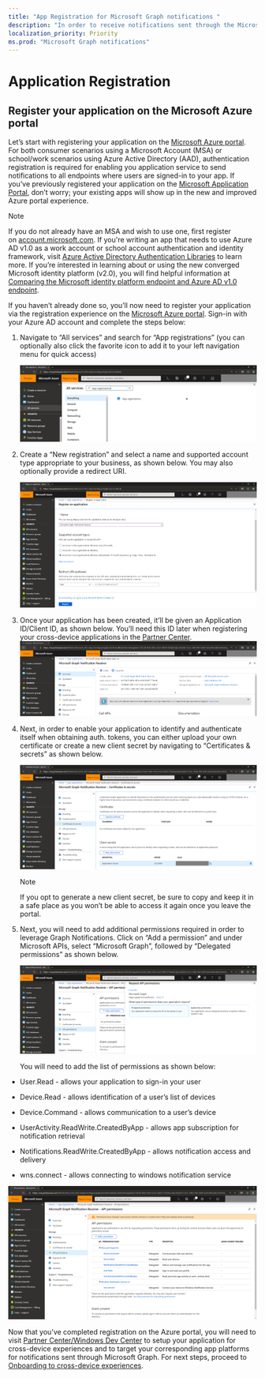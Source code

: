 ```yaml
---
title: "App Registration for Microsoft Graph notifications "
description: "In order to receive notifications sent through the Microsoft Graph, follow the steps outlined here to first register your application on the Microsoft Azure portal.  "
localization_priority: Priority
ms.prod: "Microsoft Graph notifications"
---
```


# Application Registration

## Register your application on the Microsoft Azure portal

Let’s start with registering your application on the [Microsoft Azure portal](https://portal.azure.com/#home). For both consumer scenarios using a Microsoft Account (MSA) or school/work scenarios using Azure Active Directory (AAD), authentication registration is required for enabling you application service to send notifications to all endpoints
where users are signed-in to your app. If you’ve previously registered your application on the [Microsoft Application Portal](https://apps.dev.microsoft.com/), don’t worry; your existing apps will show up in the new and improved Azure portal experience.

> [!NOTE]
> If you do not already have an MSA and wish to use one, first register on [account.microsoft.com](https://account.microsoft.com/account). If you're writing an app that needs to use Azure AD v1.0 as a work account or school account authentication and identity framework, visit [Azure Active Directory Authentication Libraries](https://docs.microsoft.com/azure/active-directory/develop/active-directory-authentication-libraries) to learn more. If you’re interested in learning about or using the new converged Microsoft identity platform (v2.0), you will find helpful information at [Comparing the Microsoft identity platform endpoint and Azure AD v1.0 endpoint](https://docs.microsoft.com/en-us/azure/active-directory/develop/azure-ad-endpoint-comparison).

If you haven’t already done so, you’ll now need to register your application via the registration experience on the [Microsoft Azure portal](https://portal.azure.com/#home). Sign-in with your Azure AD account and complete the steps below:

1.  Navigate to “All services” and search for “App registrations” (you can optionally also click the favorite icon to add it to your left navigation menu for quick access)
    
    ![App registrations service](images/notif-search-app-registrations.png)

2.  Create a “New registration” and select a name and supported account type appropriate to your business, as shown below. You may also optionally provide a redirect URI.
    
    ![Register an application](images/notif-register-app.png)

3.  Once your application has been created, it’ll be given an Application ID/Client ID, as shown below. You’ll need this ID later when registering your cross-device applications in the [Partner Center](https://partner.microsoft.com/).
    ![Application overview](images/notif-app-overview.png)

4.  Next, in order to enable your application to identify and authenticate itself when obtaining auth. tokens, you can either upload your own certificate or create a new client secret by navigating to “Certificates & secrets” as shown below.
    
    ![App certificates and secrets](images/notif-app-secrets.png)
    
    > [!NOTE]
	> If you opt to generate a new client secret, be sure to copy and keep it in a safe place as you won’t be able to access it again once you leave the portal.

5.  Next, you will need to add additional permissions required in order to leverage Graph Notifications. Click on “Add a permission” and under Microsoft APIs, select “Microsoft Graph”, followed by “Delegated permissions” as shown below.
    
    ![Add permissions](images/notif-api-permissions.png)
    
    You will need to add the list of permissions as shown below:

  - User.Read - allows your application to sign-in your user

  - Device.Read - allows identification of a user’s list of devices

  - Device.Command - allows communication to a user’s device

  - UserActivity.ReadWrite.CreatedByApp - allows app subscription for
    notification retrieval

  - Notifications.ReadWrite.CreatedByApp - allows notification access
    and delivery

  - wns.connect - allows connecting to windows notification service

  ![List of allowed delegated permissions](images/notif-api-permissions-list.png)

Now that you’ve completed registration on the Azure portal, you will need to visit [Partner Center/Windows Dev Center](https://partner.microsoft.com/) to setup your application for cross-device experiences and to target your corresponding app platforms for notifications sent through Microsoft Graph.  For next steps, proceed to [Onboarding to cross-device experiences](notif-integration-cross-device-experiences-onboarding.md). 
